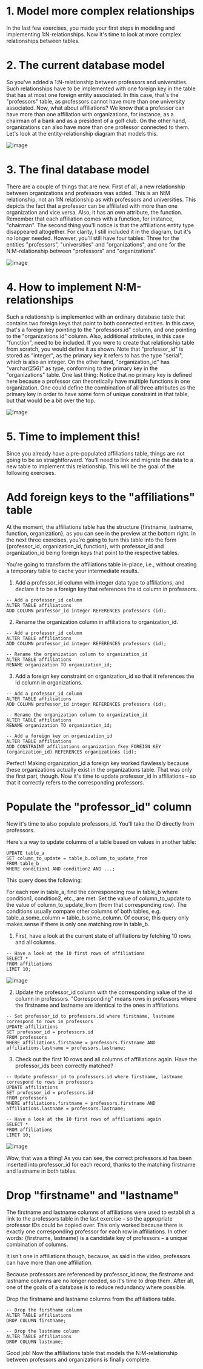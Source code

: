 # 1. Model more complex relationships

In the last few exercises, you made your first steps in modeling and implementing 1:N-relationships. Now it's time to look at more complex relationships between tables.

# 2. The current database model

So you've added a 1:N-relationship between professors and universities. Such relationships have to be implemented with one foreign key in the table that has at most one foreign entity associated. In this case, that's the "professors" table, as professors cannot have more than one university associated. Now, what about affiliations? We know that a professor can have more than one affiliation with organizations, for instance, as a chairman of a bank and as a president of a golf club. On the other hand, organizations can also have more than one professor connected to them. Let's look at the entity-relationship diagram that models this.

![image](https://github.com/artempohribnyi/datacamp/assets/113499718/12ff0c58-e8b1-44f9-8097-75449c8d9679)

# 3. The final database model

There are a couple of things that are new. First of all, a new relationship between organizations and professors was added. This is an N:M relationship, not an 1:N relationship as with professors and universities. This depicts the fact that a professor can be affiliated with more than one organization and vice versa. Also, it has an own attribute, the function. Remember that each affiliation comes with a function, for instance, "chairman". The second thing you'll notice is that the affiliations entity type disappeared altogether. For clarity, I still included it in the diagram, but it's no longer needed. However, you'll still have four tables: Three for the entities "professors", "universities" and "organizations", and one for the N:M-relationship between "professors" and "organizations".

![image](https://github.com/artempohribnyi/datacamp/assets/113499718/14a79f30-e1b2-463e-9b05-c7072eb8e0e2)

# 4. How to implement N:M-relationships

Such a relationship is implemented with an ordinary database table that contains two foreign keys that point to both connected entities. In this case, that's a foreign key pointing to the "professors.id" column, and one pointing to the "organizations.id" column. Also, additional attributes, in this case "function", need to be included. If you were to create that relationship table from scratch, you would define it as shown. Note that "professor_id" is stored as "integer", as the primary key it refers to has the type "serial", which is also an integer. On the other hand, "organization_id" has "varchar(256)" as type, conforming to the primary key in the "organizations" table. One last thing: Notice that no primary key is defined here because a professor can theoretically have multiple functions in one organization. One could define the combination of all three attributes as the primary key in order to have some form of unique constraint in that table, but that would be a bit over the top.

![image](https://github.com/artempohribnyi/datacamp/assets/113499718/ee87dc7b-0f88-43a9-a317-6e161ac52952)

# 5. Time to implement this!

Since you already have a pre-populated affiliations table, things are not going to be so straightforward. You'll need to link and migrate the data to a new table to implement this relationship. This will be the goal of the following exercises.

# Add foreign keys to the "affiliations" table

At the moment, the affiliations table has the structure {firstname, lastname, function, organization}, as you can see in the preview at the bottom right. In the next three exercises, you're going to turn this table into the form {professor_id, organization_id, function}, with professor_id and organization_id being foreign keys that point to the respective tables.

You're going to transform the affiliations table in-place, i.e., without creating a temporary table to cache your intermediate results.

1. Add a professor_id column with integer data type to affiliations, and declare it to be a foreign key that references the id column in professors.

```
-- Add a professor_id column
ALTER TABLE affiliations
ADD COLUMN professor_id integer REFERENCES professors (id);
```

2. Rename the organization column in affiliations to organization_id.

```
-- Add a professor_id column
ALTER TABLE affiliations
ADD COLUMN professor_id integer REFERENCES professors (id);

-- Rename the organization column to organization_id
ALTER TABLE affiliations
RENAME organization TO organization_id;
```

3. Add a foreign key constraint on organization_id so that it references the id column in organizations.

```
-- Add a professor_id column
ALTER TABLE affiliations
ADD COLUMN professor_id integer REFERENCES professors (id);

-- Rename the organization column to organization_id
ALTER TABLE affiliations
RENAME organization TO organization_id;

-- Add a foreign key on organization_id
ALTER TABLE affiliations
ADD CONSTRAINT affiliations_organization_fkey FOREIGN KEY (organization_id) REFERENCES organizations (id);
```

Perfect! Making organization_id a foreign key worked flawlessly because these organizations actually exist in the organizations table. That was only the first part, though. Now it's time to update professor_id in affiliations – so that it correctly refers to the corresponding professors.

# Populate the "professor_id" column

Now it's time to also populate professors_id. You'll take the ID directly from professors.

Here's a way to update columns of a table based on values in another table:

```
UPDATE table_a
SET column_to_update = table_b.column_to_update_from
FROM table_b
WHERE condition1 AND condition2 AND ...;
```

This query does the following:

For each row in table_a, find the corresponding row in table_b where condition1, condition2, etc., are met.
Set the value of column_to_update to the value of column_to_update_from (from that corresponding row).
The conditions usually compare other columns of both tables, e.g. table_a.some_column = table_b.some_column. Of course, this query only makes sense if there is only one matching row in table_b.

1. First, have a look at the current state of affiliations by fetching 10 rows and all columns.

```
-- Have a look at the 10 first rows of affiliations
SELECT *
FROM affiliations
LIMIT 10;
```

![image](https://github.com/artempohribnyi/datacamp/assets/113499718/1f23427b-367d-4fb8-8696-c7a77769e02a)

2. Update the professor_id column with the corresponding value of the id column in professors.
"Corresponding" means rows in professors where the firstname and lastname are identical to the ones in affiliations.

```
-- Set professor_id to professors.id where firstname, lastname correspond to rows in professors
UPDATE affiliations
SET professor_id = professors.id
FROM professors
WHERE affiliations.firstname = professors.firstname AND affiliations.lastname = professors.lastname;
```

3. Check out the first 10 rows and all columns of affiliations again. Have the professor_ids been correctly matched?

```
-- Update professor_id to professors.id where firstname, lastname correspond to rows in professors
UPDATE affiliations
SET professor_id = professors.id
FROM professors
WHERE affiliations.firstname = professors.firstname AND affiliations.lastname = professors.lastname;

-- Have a look at the 10 first rows of affiliations again
SELECT *
FROM affiliations
LIMIT 10;
```

![image](https://github.com/artempohribnyi/datacamp/assets/113499718/23cee46b-748c-46ae-87f1-2fcfd5007a8f)

Wow, that was a thing! As you can see, the correct professors.id has been inserted into professor_id for each record, thanks to the matching firstname and lastname in both tables.

# Drop "firstname" and "lastname"

The firstname and lastname columns of affiliations were used to establish a link to the professors table in the last exercise – so the appropriate professor IDs could be copied over. This only worked because there is exactly one corresponding professor for each row in affiliations. In other words: {firstname, lastname} is a candidate key of professors – a unique combination of columns.

It isn't one in affiliations though, because, as said in the video, professors can have more than one affiliation.

Because professors are referenced by professor_id now, the firstname and lastname columns are no longer needed, so it's time to drop them. After all, one of the goals of a database is to reduce redundancy where possible.

Drop the firstname and lastname columns from the affiliations table.

```
-- Drop the firstname column
ALTER TABLE affiliations
DROP COLUMN firstname;

-- Drop the lastname column
ALTER TABLE affiliations
DROP COLUMN lastname;
```

Good job! Now the affiliations table that models the N:M-relationship between professors and organizations is finally complete.

